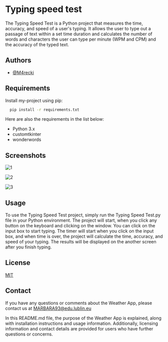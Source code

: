 
# Typing speed test

The Typing Speed Test is a Python project that measures the time, accuracy, and speed of a user's typing. It allows the user to type out a passage of text within a set time duration and calculates the number of words and characters the user can type per minute (WPM and CPM) and the accuracy of the typed text.



## Authors

- [@M4recki](https://www.github.com/M4recki)


## Requirements

Install my-project using pip:

```bash
  pip install -r requirements.txt
```

Here are also the requirements in the list below:

- Python 3.x
- customtkinter
- wonderwords


    
## Screenshots

![1](https://github.com/M4recki/Weather-app/assets/111280515/9fd513ac-d7bd-4da0-9b8b-b0b231a5a1c1)

![2](https://github.com/M4recki/Weather-app/assets/111280515/8efa90d3-3ad7-4c23-89ed-845887d71197)

![3](https://github.com/M4recki/Weather-app/assets/111280515/4d984af9-4a35-488c-8d55-d73ea31ca114)
## Usage

To use the Typing Speed Test project, simply run the Typing Speed Test.py file in your Python environment. The project will start, when you click any button on the keyboard and clicking on the window. You can click on the input box to start typing. The timer will start when you click on the input box, and when time is over, the project will calculate the time, accuracy, and speed of your typing. The results will be displayed on the another screen after you finish typing.


## License

[MIT](https://github.com/M4recki/Typing-speed-test/blob/master/LICENSE)


## Contact
If you have any questions or comments about the Weather App, please contact us at MARBARA93@edu.lublin.eu

In this README.md file, the purpose of the Weather App is explained, along with installation instructions and usage information. Additionally, licensing information and contact details are provided for users who have further questions or concerns.

